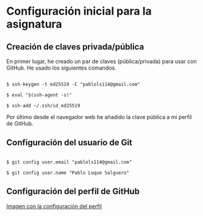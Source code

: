 # Configuración inicial para la asignatura

## Creación de claves privada/pública

En primer lugar, he creado un par de claves (pública/privada) para usar con
GitHub. He usado los siguientes comandos.

```terminal

$ ssh-keygen -t ed25519 -C "pablols114@gmail.com"

$ eval "$(ssh-agent -s)"

$ ssh-add ~/.ssh/id_ed25519

```

Por último desde el navegador web he añadido la clave pública a mi perfil de
GitHub.

## Configuración del usuario de Git

```terminal

$ git config user.email "pablols114@gmail.com"

$ git config user.name "Pablo Luque Salguero"

```

## Configuración del perfil de GitHub

[Imagen con la configuración del perfil](https://imgur.com/a/TNxhQPB)
